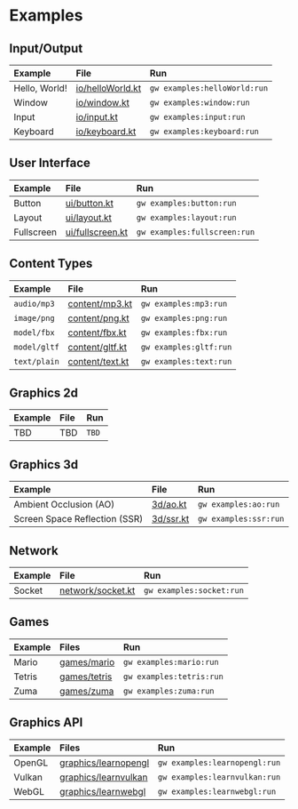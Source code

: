 # Examples

## Input/Output

| Example                           | File                                              | Run                           |
| :---                              | :---                                              | :---                          |
| Hello, World!                     | [io/helloWorld.kt](io/helloWorld.kt)              | `gw examples:helloWorld:run`  |
| Window                            | [io/window.kt](io/window.kt)                      | `gw examples:window:run`      |
| Input                             | [io/input.kt](io/input.kt)                        | `gw examples:input:run`       |
| Keyboard                          | [io/keyboard.kt](io/keyboard.kt)                  | `gw examples:keyboard:run`    |

## User Interface

| Example                           | File                                              | Run                           |
| :---                              | :---                                              | :---                          |
| Button                            | [ui/button.kt](ui/button.kt)                      | `gw examples:button:run`       |
| Layout                            | [ui/layout.kt](ui/layout.kt)                      | `gw examples:layout:run`       |
| Fullscreen                        | [ui/fullscreen.kt](ui/fullscreen.kt)              | `gw examples:fullscreen:run`   |

## Content Types

| Example                           | File                                | Run                           |
| :---                              |:------------------------------------|:------------------------------|
| `audio/mp3`                       | [content/mp3.kt](content/mp3.kt)    | `gw examples:mp3:run`         | 
| `image/png`                       | [content/png.kt](content/png.kt)    | `gw examples:png:run`         | 
| `model/fbx`                       | [content/fbx.kt](content/fbx.kt)    | `gw examples:fbx:run`         | 
| `model/gltf`                      | [content/gltf.kt](content/gltf.kt)  | `gw examples:gltf:run`        | 
| `text/plain`                      | [content/text.kt](content/text.kt)  | `gw examples:text:run`        | 

## Graphics 2d

| Example                           | File                                              | Run                           |
| :---                              | :---                                              | :---                          |
| TBD                               | TBD                                               | `TBD`                         |

## Graphics 3d

| Example                           | File                                              | Run                           |
| :---                              | :---                                              | :---                          |
| Ambient Occlusion (AO)            | [3d/ao.kt](3d/ao.kt)                              | `gw examples:ao:run`          |
| Screen Space Reflection (SSR)     | [3d/ssr.kt](3d/ssr.kt)                            | `gw examples:ssr:run`         |

## Network

| Example                           | File                                              | Run                           |
| :---                              | :---                                              | :---                          |
| Socket                            | [network/socket.kt](network/socket.kt)            | `gw examples:socket:run`      |

## Games

| Example                           | Files                                             | Run                           |
| :---                              | :---                                              | :---                          |
| Mario                             | [games/mario](games/mario)                        | `gw examples:mario:run`       |
| Tetris                            | [games/tetris](games/tetris)                      | `gw examples:tetris:run`      |
| Zuma                              | [games/zuma](games/zuma)                          | `gw examples:zuma:run`        |

## Graphics API

| Example                           | Files                                             | Run                           |
| :---                              | :---                                              | :---                          |
| OpenGL                            | [graphics/learnopengl](graphics/learnopengl)      | `gw examples:learnopengl:run` |
| Vulkan                            | [graphics/learnvulkan](graphics/learnvulkan)      | `gw examples:learnvulkan:run` |
| WebGL                             | [graphics/learnwebgl](graphics/learnwebgl)        | `gw examples:learnwebgl:run`  |
